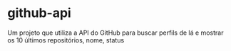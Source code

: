 # github-api
 Um projeto que utiliza a API do GitHub para buscar perfils de lá e mostrar os 10 últimos repositórios, nome, status

